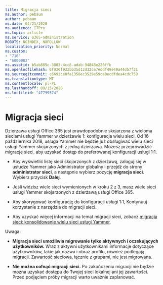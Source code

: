 ```yaml
---
title: Migracja sieci
ms.author: pebaum
author: pebaum
ms.date: 04/21/2020
ms.audience: ITPro
ms.topic: article
ms.service: o365-administration
ROBOTS: NOINDEX, NOFOLLOW
localization_priority: Normal
ms.custom:
- "716"
- "6000002"
ms.assetid: b5ab885c-3803-4cc8-adab-94848e226ffb
ms.openlocfilehash: 6f026f932bb35d12d32ce7eddf49e49a44db7f31
ms.sourcegitcommit: c6692ce0fa1358ec3529e59ca0ecdfdea4cdc759
ms.translationtype: MT
ms.contentlocale: pl-PL
ms.lasthandoff: 09/15/2020
ms.locfileid: "47799574"
---
```

# <a name="network-migration"></a>Migracja sieci

Dzierżawa usługi Office 365 jest prawdopodobnie skojarzona z wieloma sieciami usługi Yammer w dzierżawie 1: konfiguracja wielu sieci. Od 16 października 2018, usługa Yammer nie będzie już obsługiwać wielu sieci usługi Yammer skojarzonych z jedną dzierżawą. Możesz przeprowadzić migrację sieci, aby uzyskać dostęp do preferowanej konfiguracji usługi 1:1.
  
- Aby wyświetlić listę sieci skojarzonych z dzierżawą, zaloguj się w usłudze Yammer jako Administrator globalny i przejdź do strony **administrator sieci**, a następnie wybierz pozycję **migracja sieci**. Wybierz przycisk **Dalej**.

- Jeśli widzisz wiele sieci wymienionych w kroku 2 z 3, masz wiele sieci usługi Yammer skojarzonych z dzierżawą usługi Office 365.

- Aby skorygować konfigurację do konfiguracji usługi 1:1, Kontynuuj korzystanie z narzędzia do migracji sieci.

- Aby uzyskać więcej informacji na temat migracji sieci, zobacz [migracja sieci: konsolidowanie wielu sieci usługi Yammer](https://docs.microsoft.com/yammer/configure-your-yammer-network/consolidate-multiple-yammer-networks).

Uwaga:
  
- **Migracja sieci umożliwia migrowanie tylko aktywnych i oczekujących użytkowników.** Wraz z aktywni użytkownikami informacje dotyczące użytkowników, takie jak nazwa i obraz profilu, również podlegają migracji. Zawartość sieciowa, łącznie z grupami, nie jest migrowana.

- **Nie można cofnąć migracji sieci.** Po zakończeniu migracji nie będzie można uzyskać dostępu do Twojej sieci lokalnej ani jej zawartości. Przed podjęciem próby migracji warto uważnie zaplanować.
